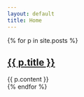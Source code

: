 ```yaml
---
layout: default
title: Home
---
```


{% for p in site.posts %}
<article>
	<h2><a href="{{ site.baseurl }}{{ p.url }}">{{ p.title }}</a></h2>
	{{ p.content }}
</article>
{% endfor %}

